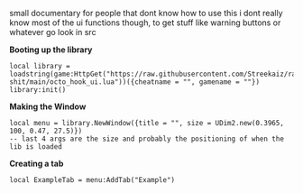 small documentary for people that dont know how to use this
i dont really know most of the ui functions though, to get stuff like warning buttons or whatever go look in src


**Booting up the library**
```
local library = loadstring(game:HttpGet("https://raw.githubusercontent.com/Streekaiz/random-shit/main/octo_hook_ui.lua"))({cheatname = "", gamename = ""})
library:init()
```
**Making the Window**
```
local menu = library.NewWindow({title = "", size = UDim2.new(0.3965, 100, 0.47, 27.5)})
-- last 4 args are the size and probably the positioning of when the lib is loaded
```
**Creating a tab**
```
local ExampleTab = menu:AddTab("Example")
```

